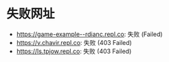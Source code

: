 # 失败网址
- https://game-example--rdianc.repl.co: 失败 (Failed)
- https://v.chavir.repl.co: 失败 (403
Failed)
- https://ls.tpjow.repl.co: 失败 (403
Failed)
